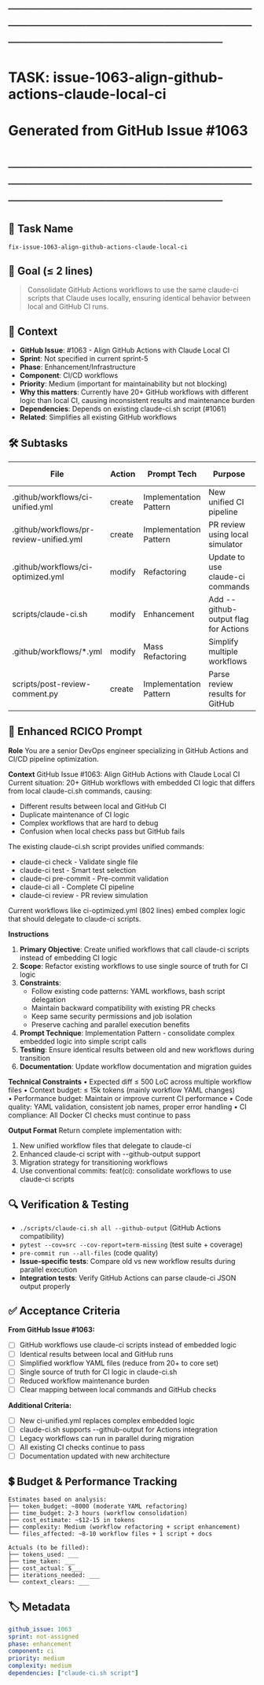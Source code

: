 # ────────────────────────────────────────────────────────────────────────
# TASK: issue-1063-align-github-actions-claude-local-ci
# Generated from GitHub Issue #1063
# ────────────────────────────────────────────────────────────────────────

## 📌 Task Name
`fix-issue-1063-align-github-actions-claude-local-ci`

## 🎯 Goal (≤ 2 lines)
> Consolidate GitHub Actions workflows to use the same claude-ci scripts that Claude uses locally, ensuring identical behavior between local and GitHub CI runs.

## 🧠 Context
- **GitHub Issue**: #1063 - Align GitHub Actions with Claude Local CI
- **Sprint**: Not specified in current sprint-5
- **Phase**: Enhancement/Infrastructure
- **Component**: CI/CD workflows
- **Priority**: Medium (important for maintainability but not blocking)
- **Why this matters**: Currently have 20+ GitHub workflows with different logic than local CI, causing inconsistent results and maintenance burden
- **Dependencies**: Depends on existing claude-ci.sh script (#1061)
- **Related**: Simplifies all existing GitHub workflows

## 🛠️ Subtasks

| File | Action | Prompt Tech | Purpose | Context Impact |
|------|--------|-------------|---------|----------------|
| .github/workflows/ci-unified.yml | create | Implementation Pattern | New unified CI pipeline | Low |
| .github/workflows/pr-review-unified.yml | create | Implementation Pattern | PR review using local simulator | Low |
| .github/workflows/ci-optimized.yml | modify | Refactoring | Update to use claude-ci commands | Med |
| scripts/claude-ci.sh | modify | Enhancement | Add --github-output flag for Actions | Low |
| .github/workflows/*.yml | modify | Mass Refactoring | Simplify multiple workflows | High |
| scripts/post-review-comment.py | create | Implementation Pattern | Parse review results for GitHub | Low |

## 📝 Enhanced RCICO Prompt
**Role**
You are a senior DevOps engineer specializing in GitHub Actions and CI/CD pipeline optimization.

**Context**
GitHub Issue #1063: Align GitHub Actions with Claude Local CI
Current situation: 20+ GitHub workflows with embedded CI logic that differs from local claude-ci.sh commands, causing:
- Different results between local and GitHub CI
- Duplicate maintenance of CI logic  
- Complex workflows that are hard to debug
- Confusion when local checks pass but GitHub fails

The existing claude-ci.sh script provides unified commands:
- claude-ci check <file> - Validate single file
- claude-ci test - Smart test selection
- claude-ci pre-commit - Pre-commit validation  
- claude-ci all - Complete CI pipeline
- claude-ci review - PR review simulation

Current workflows like ci-optimized.yml (802 lines) embed complex logic that should delegate to claude-ci scripts.

**Instructions**
1. **Primary Objective**: Create unified workflows that call claude-ci scripts instead of embedding CI logic
2. **Scope**: Refactor existing workflows to use single source of truth for CI logic
3. **Constraints**:
   - Follow existing code patterns: YAML workflows, bash script delegation
   - Maintain backward compatibility with existing PR checks
   - Keep same security permissions and job isolation
   - Preserve caching and parallel execution benefits
4. **Prompt Technique**: Implementation Pattern - consolidate complex embedded logic into simple script calls
5. **Testing**: Ensure identical results between old and new workflows during transition
6. **Documentation**: Update workflow documentation and migration guides

**Technical Constraints**
• Expected diff ≤ 500 LoC across multiple workflow files
• Context budget: ≤ 15k tokens (mainly workflow YAML changes)  
• Performance budget: Maintain or improve current CI performance
• Code quality: YAML validation, consistent job names, proper error handling
• CI compliance: All Docker CI checks must continue to pass

**Output Format**
Return complete implementation with:
1. New unified workflow files that delegate to claude-ci
2. Enhanced claude-ci script with --github-output support
3. Migration strategy for transitioning workflows
4. Use conventional commits: feat(ci): consolidate workflows to use claude-ci scripts

## 🔍 Verification & Testing
- `./scripts/claude-ci.sh all --github-output` (GitHub Actions compatibility)
- `pytest --cov=src --cov-report=term-missing` (test suite + coverage)
- `pre-commit run --all-files` (code quality)  
- **Issue-specific tests**: Compare old vs new workflow results during parallel execution
- **Integration tests**: Verify GitHub Actions can parse claude-ci JSON output properly

## ✅ Acceptance Criteria
**From GitHub Issue #1063:**
- [ ] GitHub workflows use claude-ci scripts instead of embedded logic
- [ ] Identical results between local and GitHub runs
- [ ] Simplified workflow YAML files (reduce from 20+ to core set)
- [ ] Single source of truth for CI logic in claude-ci.sh
- [ ] Reduced workflow maintenance burden
- [ ] Clear mapping between local commands and GitHub checks

**Additional Criteria:**
- [ ] New ci-unified.yml replaces complex embedded logic
- [ ] claude-ci.sh supports --github-output for Actions integration
- [ ] Legacy workflows can run in parallel during migration
- [ ] All existing CI checks continue to pass
- [ ] Documentation updated with new architecture

## 💲 Budget & Performance Tracking
```
Estimates based on analysis:
├── token_budget: ~8000 (moderate YAML refactoring)
├── time_budget: 2-3 hours (workflow consolidation)
├── cost_estimate: ~$12-15 in tokens
├── complexity: Medium (workflow refactoring + script enhancement)
└── files_affected: ~8-10 workflow files + 1 script + docs

Actuals (to be filled):
├── tokens_used: ___
├── time_taken: ___
├── cost_actual: $___
├── iterations_needed: ___
└── context_clears: ___
```

## 🏷️ Metadata
```yaml
github_issue: 1063
sprint: not-assigned
phase: enhancement
component: ci
priority: medium
complexity: medium
dependencies: ["claude-ci.sh script"]
```